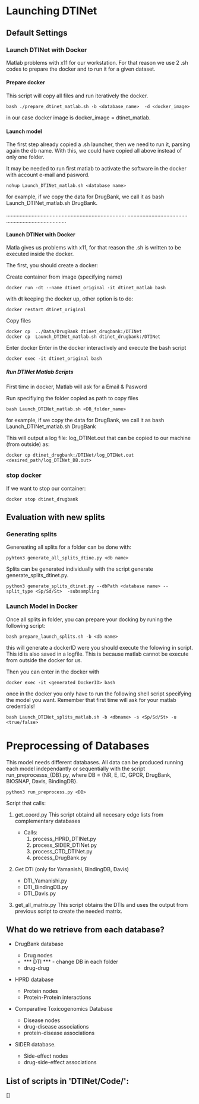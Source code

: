 # Launching DTINet

## Default Settings 

### Launch DTINet with Docker

Matlab problems with x11 for our workstation. 
For that reason we use 2 .sh codes to prepare the docker and 
to run it for a given dataset.

#### Prepare docker

This script will copy all files and run iteratively the docker.
```
bash ./prepare_dtinet_matlab.sh -b <database_name>  -d <docker_image>
```
in our case docker image is docker_image = dtinet_matlab.

#### Launch model

The first step already copied a .sh launcher, then we need to run it, 
parsing again the db name. 
With this, we could have copied all above instead of only one folder.

It may be needed to run first matlab to activate the software 
in the docker with account e-mail and pasword.

```
nohup Launch_DTINet_matlab.sh <database name>
```

for example, if we copy the data for DrugBank, we call it as bash Launch_DTINet_matlab.sh DrugBank.


................................................................................
........................................
........................................


#### Launch DTINet with Docker

Matla gives us problems with x11, 
for that reason the .sh is written to be executed inside the docker. 

The first, you should create a docker:

Create container from image (specifying name)
```
docker run -dt --name dtinet_original -it dtinet_matlab bash
```

with dt keeping the docker up, other option is to do:

```
docker restart dtinet_original 
```

Copy files
```
docker cp  ../Data/DrugBank dtinet_drugbank:/DTINet
docker cp  Launch_DTINet_matlab.sh dtinet_drugbank:/DTINet
```

Enter docker
Enter in the docker interactively and execute the bash script

```
docker exec -it dtinet_original bash
```

##### Run DTINet Matlab Scripts

First time in docker, Matlab will ask for a Email & Pasword

Run specifiying the folder copied as path to copy files
```
bash Launch_DTINet_matlab.sh <DB_folder_name>
```
for example, if we copy the data for DrugBank, we call it as bash Launch_DTINet_matlab.sh DrugBank


This will output a log file: log_DTINet.out
that can be copied to our machine (from outside) as:
```
docker cp dtinet_drugbank:/DTINet/log_DTINet.out <desired_path/log_DTINet_DB.out>
```


### stop docker
If we want to stop our container:
```
docker stop dtinet_drugbank
```




## Evaluation with new splits

### Generating splits
Genereating all splits for a folder can be done with:
```
pyhton3 generate_all_splits_dtine.py <db name>
```

Splits can be generated individually with the script generate generate_splits_dtinet.py.

```
python3 generate_splits_dtinet.py --dbPath <database name> --split_type <Sp/Sd/St>  -subsampling
```

### Launch Model in Docker

Once all splits in folder, you can prepare your docking by runing the following script:

```
bash prepare_launch_splits.sh -b <db name> 
```
this will generate a dockerID were you should execute the folowing in script.
This id is also saved in a logfile. This is because matlab cannot be execute from outside the docker for us.

Then you can enter in the docker with

```
docker exec -it <generated DockerID> bash
```

once in the docker you only have to run the following shell script
specifying the model you want.
Remember that first time will ask for your matlab credentials!

```
bash Launch_DTINet_splits_matlab.sh -b <dbname> -s <Sp/Sd/St> -u <true/false>
```



# Preprocessing of Databases

This model needs different databases. 
All data can be produced running each model independantly or sequentially with the script run_preprocesss_{DB}.py,
where DB = {NR, E, IC, GPCR, DrugBank, BIOSNAP, Davis, BindingDB}.

```
python3 run_preprocess.py <DB>
```

Script that calls:
1. get_coord.py
    This script obtaind all necesary edge lists from complementary databases
    * Calls:
      1. process_HPRD_DTINet.py
      2. process_SIDER_DTINet.py
      3. process_CTD_DTINet.py
      4. process_DrugBank.py 

2. Get DTI (only for Yamanishi, BindingDB, Davis)
    - DTI_Yamanishi.py
    - DTI_BindingDB.py
    - DTI_Davis.py

3. get_all_matrix.py
    This script obtains the DTIs and uses the output from previous script to create the needed matrix. 


## What do we retrieve from each database? 
* DrugBank database 
    - Drug nodes
    - *** DTI *** - change DB in each folder
    - drug-drug 

* HPRD database
    - Protein nodes
    - Protein-Protein interactions

* Comparative Toxicogenomics Database
    - Disease nodes
    - drug-disease associations
    - protein-disease associations 

* SIDER database.
    - Side-effect nodes
    - drug-side-effect associations 


## List of scripts in 'DTINet/Code/':

[]